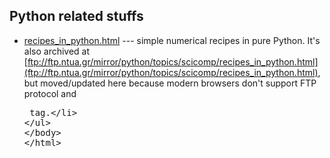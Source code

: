## Python related stuffs
- [recipes_in_python.html](recipes_in_python.html) --- simple numerical recipes in pure Python.  It's also archived at [ftp://ftp.ntua.gr/mirror/python/topics/scicomp/recipes_in_python.html](ftp://ftp.ntua.gr/mirror/python/topics/scicomp/recipes_in_python.html), but moved/updated here because modern browsers don't support FTP protocol and <xmp> tag.
